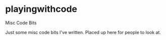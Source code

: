 # playingwithcode
Misc Code Bits

Just some misc code bits I've written. Placed up here for people to look at.
